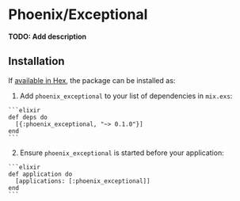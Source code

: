 # Phoenix/Exceptional

**TODO: Add description**

## Installation

If [available in Hex](https://hex.pm/docs/publish), the package can be installed as:

  1. Add `phoenix_exceptional` to your list of dependencies in `mix.exs`:

    ```elixir
    def deps do
      [{:phoenix_exceptional, "~> 0.1.0"}]
    end
    ```

  2. Ensure `phoenix_exceptional` is started before your application:

    ```elixir
    def application do
      [applications: [:phoenix_exceptional]]
    end
    ```
